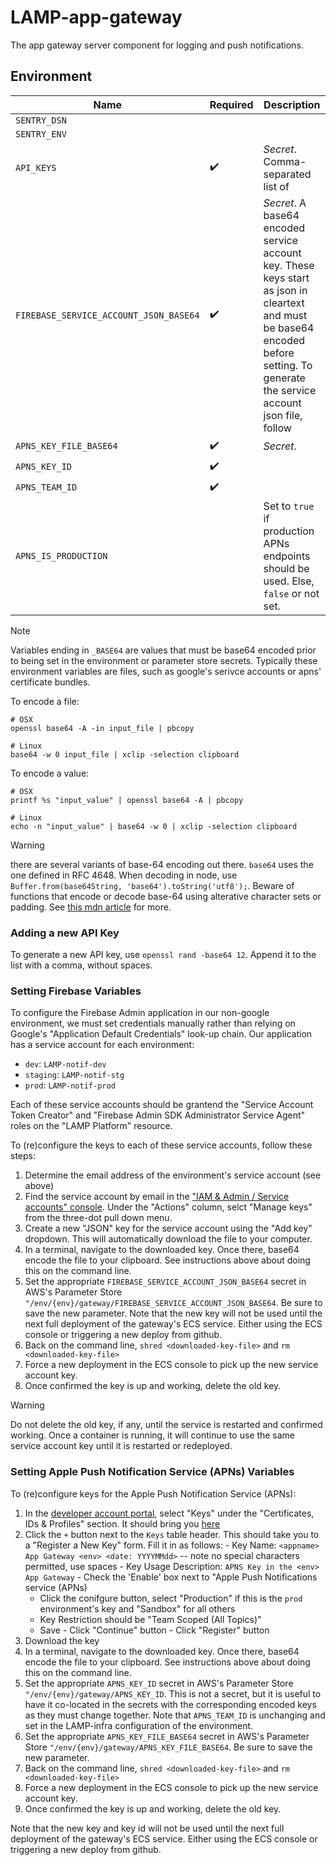 # LAMP-app-gateway
The app gateway server component for logging and push notifications.

## Environment

| Name  | Required | Description  |
|---|---|---|
| `SENTRY_DSN`   |   |   |
| `SENTRY_ENV`   |   |   |
| `API_KEYS`   | :heavy_check_mark:  | _Secret_. Comma-separated list of   |
| `FIREBASE_SERVICE_ACCOUNT_JSON_BASE64`  | :heavy_check_mark:  | _Secret_. A base64 encoded service account key. These keys start as json in cleartext and must be base64 encoded before setting. To generate the service account json file, follow  |
| `APNS_KEY_FILE_BASE64`   | :heavy_check_mark:  | _Secret_.  |
| `APNS_KEY_ID`   | :heavy_check_mark:  |   |
| `APNS_TEAM_ID`   | :heavy_check_mark:  |   |
| `APNS_IS_PRODUCTION` | | Set to `true` if production APNs endpoints should be used. Else, `false` or not set. |

> [!NOTE] 
> Variables ending in `_BASE64` are values that must be base64 encoded prior to being set in the environment or parameter store secrets. Typically these environment variables are files, such as google's serivce accounts or apns' certificate bundles.

To encode a file:

```
# OSX
openssl base64 -A -in input_file | pbcopy

# Linux
base64 -w 0 input_file | xclip -selection clipboard
```

To encode a value:

```
# OSX
printf %s "input_value" | openssl base64 -A | pbcopy

# Linux
echo -n "input_value" | base64 -w 0 | xclip -selection clipboard
```

> [!WARNING]  
> there are several variants of base-64 encoding out there. `base64` uses the one defined in RFC 4648. When decoding in node, use `Buffer.from(base64String, 'base64').toString('utf8');`. Beware of functions that encode or decode base-64 using alterative character sets or padding. See [this mdn article](https://developer.mozilla.org/en-US/docs/Glossary/Base64) for more.

### Adding a new API Key

To generate a new API key, use `openssl rand -base64 12`. Append it to the list with a comma, without spaces.

### Setting Firebase Variables

To configure the Firebase Admin application in our non-google environment, we must set credentials manually rather than relying on Google's "Application Default Credentials" look-up chain. Our application has a service account for each environment:

  - `dev`: `LAMP-notif-dev`
  - `staging`: `LAMP-notif-stg`
  - `prod`: `LAMP-notif-prod`

Each of these service accounts should be grantend the "Service Account Token Creator" and "Firebase Admin SDK Administrator Service Agent" roles on the "LAMP Platform" resource.

To (re)configure the keys to each of these service accounts, follow these steps:

  1. Determine the email address of the environment's service account (see above)
  2. Find the service account by email in the ["IAM & Admin / Service accounts" console](https://console.cloud.google.com/iam-admin/serviceaccounts). Under the "Actions" column, selct "Manage keys" from the three-dot pull down menu.
  3. Create a new "JSON" key for the service account using the "Add key" dropdown. This will automatically download the file to your computer.
  4. In a terminal, navigate to the downloaded key. Once there, base64 encode the file to your clipboard. See instructions above about doing this on the command line.
  5. Set the appropriate `FIREBASE_SERVICE_ACCOUNT_JSON_BASE64` secret in AWS's Parameter Store `"/env/{env}/gateway/FIREBASE_SERVICE_ACCOUNT_JSON_BASE64`. Be sure to save the new parameter. Note that the new key will not be used until the next full deployment of the gateway's ECS service. Either using the ECS console or triggering a new deploy from github.
  6. Back on the command line, `shred <downloaded-key-file>` and `rm <downloaded-key-file>`
  7. Force a new deployment in the ECS console to pick up the new service account key.
  8. Once confirmed the key is up and working, delete the old key.

> [!WARNING]  
> Do not delete the old key, if any, until the service is restarted and confirmed working. Once a container is running, it will continue to use the same service account key until it is restarted or redeployed.

### Setting Apple Push Notification Service (APNs) Variables

To (re)configure keys for the Apple Push Notification Service (APNs):

  1. In the [developer account portal](https://developer.apple.com/account), select "Keys" under the "Certificates, IDs & Profiles" section. It should bring you [here](https://developer.apple.com/account/resources/authkeys/list)
  2. Click the `+` button next to the `Keys` table header. This should take you to a "Register a New Key" form. Fill it in as follows:
    - Key Name: `<appname> App Gateway <env> <date: YYYYMMdd>` -- note no special characters permitted, use spaces
    - Key Usage Description: `APNS Key in the <env> App Gateway`
    - Check the 'Enable' box next to "Apple Push Notifications service (APNs)
      - Click the conifgure button, select "Production" if this is the `prod` environment's key and "Sandbox" for all others
      - Key Restriction should be "Team Scoped (All Topics)"
      - Save
    - Click "Continue" button
    - Click "Register" button
  3. Download the key
  4. In a terminal, navigate to the downloaded key. Once there, base64 encode the file to your clipboard. See instructions above about doing this on the command line.
  5. Set the appropriate `APNS_KEY_ID` secret in AWS's Parameter Store `"/env/{env}/gateway/APNS_KEY_ID`. This is not a secret, but it is useful to have it co-located in the secrets with the corresponding encoded keys as they must change together. Note that `APNS_TEAM_ID` is unchanging and set in the LAMP-infra configuration of the environment.
  6. Set the appropriate `APNS_KEY_FILE_BASE64` secret in AWS's Parameter Store `"/env/{env}/gateway/APNS_KEY_FILE_BASE64`. Be sure to save the new parameter.
  7. Back on the command line, `shred <downloaded-key-file>` and `rm <downloaded-key-file>`
  8. Force a new deployment in the ECS console to pick up the new service account key.
  9. Once confirmed the key is up and working, delete the old key.

  Note that the new key and key id will not be used until the next full deployment of the gateway's ECS service. Either using the ECS console or triggering a new deploy from github.
